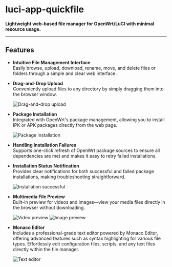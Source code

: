 # luci-app-quickfile

**Lightweight web-based file manager for OpenWrt/LuCI with minimal resource usage.**

---

## Features

- **Intuitive File Management Interface**  
  Easily browse, upload, download, rename, move, and delete files or folders through a simple and clear web interface.

- **Drag-and-Drop Upload**  
  Conveniently upload files to any directory by simply dragging them into the browser window.
  
  ![Drag-and-drop upload](https://github.com/user-attachments/assets/4f55248d-8199-48a1-9c14-428118628465)

- **Package Installation**  
  Integrated with OpenWrt's package management, allowing you to install IPK or APK packages directly from the web page.
  
  ![Package installation](https://github.com/user-attachments/assets/01c22db6-56d8-473c-8475-6ad363d91e29)

- **Handling Installation Failures**  
  Supports one-click refresh of OpenWrt package sources to ensure all dependencies are met and makes it easy to retry failed installations.

- **Installation Status Notification**  
  Provides clear notifications for both successful and failed package installations, making troubleshooting straightforward.
  
  ![Installation successful](https://github.com/user-attachments/assets/bf513e23-8f09-4dc9-bdb5-87f3cb9e4fba)

- **Multimedia File Preview**  
  Built-in preview for videos and images—view your media files directly in the browser without downloading.
  
  ![Video preview](https://github.com/user-attachments/assets/6cd54011-e00e-4544-b65a-85d85e4211f2)
  ![Image preview](https://github.com/user-attachments/assets/83a0ed9c-43da-40c2-ba51-bc596f603fe6)

- **Monaco Editor**  
  Includes a professional-grade text editor powered by Monaco Editor, offering advanced features such as syntax highlighting for various file types.
  Effortlessly edit configuration files, scripts, and any text files directly within the file manager.
  
  ![Text editor](https://github.com/user-attachments/assets/729dd8bc-7178-4a08-830d-1026d9f62243)
